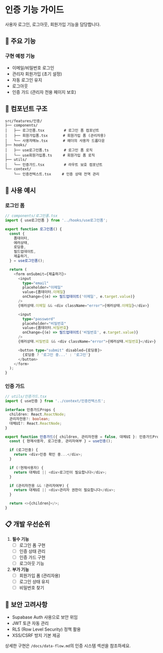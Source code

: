 # 인증 기능 가이드

사용자 로그인, 로그아웃, 회원가입 기능을 담당합니다.

## 🎯 주요 기능

### 구현 예정 기능
- 이메일/비밀번호 로그인
- 관리자 회원가입 (초기 설정)
- 자동 로그인 유지
- 로그아웃
- 인증 가드 (관리자 전용 페이지 보호)

## 📁 컴포넌트 구조

```
src/features/인증/
├── components/
│   ├── 로그인폼.tsx         # 로그인 폼 컴포넌트
│   ├── 회원가입폼.tsx       # 회원가입 폼 (관리자용)
│   └── 사용자메뉴.tsx       # 헤더의 사용자 드롭다운
├── hooks/
│   ├── use로그인폼.ts       # 로그인 폼 로직
│   └── use회원가입폼.ts     # 회원가입 폼 로직
├── utils/
│   └── 인증가드.tsx         # 라우트 보호 컴포넌트
└── context/
    └── 인증컨텍스트.tsx     # 인증 상태 전역 관리
```

## 🔧 사용 예시

### 로그인 폼
```typescript
// components/로그인폼.tsx
import { use로그인폼 } from '../hooks/use로그인폼';

export function 로그인폼() {
  const {
    폼데이터,
    에러상태,
    로딩중,
    필드업데이트,
    제출하기,
  } = use로그인폼();

  return (
    <form onSubmit={제출하기}>
      <input
        type="email"
        placeholder="이메일"
        value={폼데이터.이메일}
        onChange={(e) => 필드업데이트('이메일', e.target.value)}
      />
      {에러상태.이메일 && <div className="error">{에러상태.이메일}</div>}

      <input
        type="password"
        placeholder="비밀번호"
        value={폼데이터.비밀번호}
        onChange={(e) => 필드업데이트('비밀번호', e.target.value)}
      />
      {에러상태.비밀번호 && <div className="error">{에러상태.비밀번호}</div>}

      <button type="submit" disabled={로딩중}>
        {로딩중 ? '로그인 중...' : '로그인'}
      </button>
    </form>
  );
}
```

### 인증 가드
```typescript
// utils/인증가드.tsx
import { use인증 } from '../context/인증컨텍스트';

interface 인증가드Props {
  children: React.ReactNode;
  관리자전용?: boolean;
  대체UI?: React.ReactNode;
}

export function 인증가드({ children, 관리자전용 = false, 대체UI }: 인증가드Props) {
  const { 현재사용자, 로그인중, 관리자여부 } = use인증();

  if (로그인중) {
    return <div>인증 확인 중...</div>;
  }

  if (!현재사용자) {
    return 대체UI || <div>로그인이 필요합니다</div>;
  }

  if (관리자전용 && !관리자여부) {
    return 대체UI || <div>관리자 권한이 필요합니다</div>;
  }

  return <>{children}</>;
}
```

## 📋 개발 우선순위

1. **필수 기능**
   - [ ] 로그인 폼 구현
   - [ ] 인증 상태 관리
   - [ ] 인증 가드 구현
   - [ ] 로그아웃 기능

2. **부가 기능**
   - [ ] 회원가입 폼 (관리자용)
   - [ ] 로그인 상태 유지
   - [ ] 비밀번호 찾기

## 🔐 보안 고려사항

- Supabase Auth 사용으로 보안 위임
- JWT 토큰 자동 관리
- RLS (Row Level Security) 정책 활용
- XSS/CSRF 방지 기본 제공

상세한 구현은 `/docs/data-flow.md`의 인증 시스템 섹션을 참조하세요.